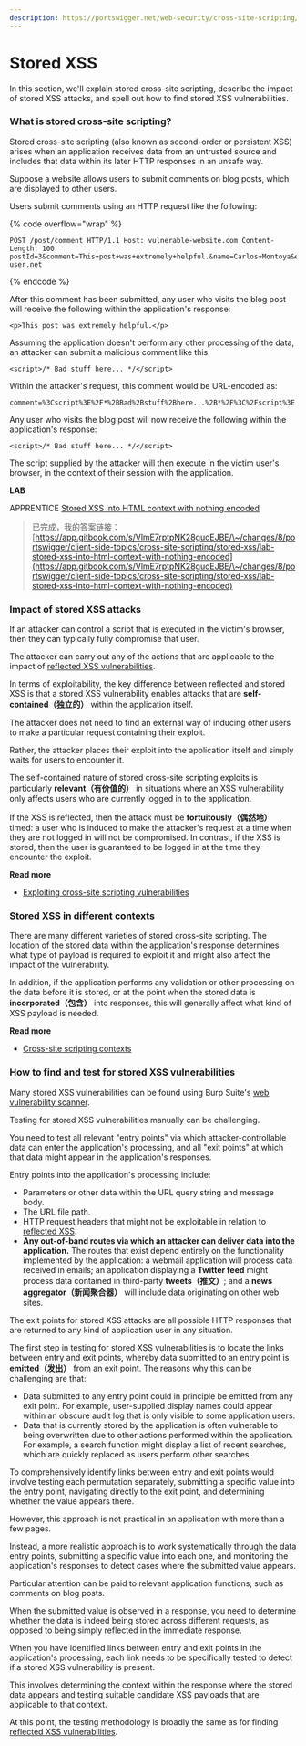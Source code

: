 ```yaml
---
description: https://portswigger.net/web-security/cross-site-scripting/stored
---
```


# Stored XSS

In this section, we'll explain stored cross-site scripting, describe the impact of stored XSS attacks, and spell out how to find stored XSS vulnerabilities.

### What is stored cross-site scripting?

Stored cross-site scripting (also known as second-order or persistent XSS) arises when an application receives data from an untrusted source and includes that data within its later HTTP responses in an unsafe way.

Suppose a website allows users to submit comments on blog posts, which are displayed to other users.&#x20;



Users submit comments using an HTTP request like the following:

{% code overflow="wrap" %}
```http
POST /post/comment HTTP/1.1 Host: vulnerable-website.com Content-Length: 100 postId=3&comment=This+post+was+extremely+helpful.&name=Carlos+Montoya&email=carlos%40normal-user.net
```
{% endcode %}

After this comment has been submitted, any user who visits the blog post will receive the following within the application's response:

```
<p>This post was extremely helpful.</p>
```

Assuming the application doesn't perform any other processing of the data, an attacker can submit a malicious comment like this:

```http
<script>/* Bad stuff here... */</script>
```

Within the attacker's request, this comment would be URL-encoded as:

```http
comment=%3Cscript%3E%2F*%2BBad%2Bstuff%2Bhere...%2B*%2F%3C%2Fscript%3E
```

Any user who visits the blog post will now receive the following within the application's response:

```http
<script>/* Bad stuff here... */</script>
```

The script supplied by the attacker will then execute in the victim user's browser, in the context of their session with the application.

**LAB**

APPRENTICE [Stored XSS into HTML context with nothing encoded](https://portswigger.net/web-security/cross-site-scripting/stored/lab-html-context-nothing-encoded)

> 已完成，我的答案链接：[https://app.gitbook.com/s/VlmE7rptpNK28guoEJBE/\~/changes/8/portswigger/client-side-topics/cross-site-scripting/stored-xss/lab-stored-xss-into-html-context-with-nothing-encoded](https://app.gitbook.com/s/VlmE7rptpNK28guoEJBE/\~/changes/8/portswigger/client-side-topics/cross-site-scripting/stored-xss/lab-stored-xss-into-html-context-with-nothing-encoded)

### Impact of stored XSS attacks

If an attacker can control a script that is executed in the victim's browser, then they can typically fully compromise that user.&#x20;



The attacker can carry out any of the actions that are applicable to the impact of [reflected XSS vulnerabilities](https://portswigger.net/web-security/cross-site-scripting/reflected).



In terms of exploitability, the key difference between reflected and stored XSS is that a stored XSS vulnerability enables attacks that are **self-contained（独立的）** within the application itself.&#x20;



The attacker does not need to find an external way of inducing other users to make a particular request containing their exploit.&#x20;



Rather, the attacker places their exploit into the application itself and simply waits for users to encounter it.



The self-contained nature of stored cross-site scripting exploits is particularly **relevant（有价值的）** in situations where an XSS vulnerability only affects users who are currently logged in to the application.&#x20;



If the XSS is reflected, then the attack must be **fortuitously（偶然地）** timed: a user who is induced to make the attacker's request at a time when they are not logged in will not be compromised. In contrast, if the XSS is stored, then the user is guaranteed to be logged in at the time they encounter the exploit.

**Read more**

* [Exploiting cross-site scripting vulnerabilities](https://portswigger.net/web-security/cross-site-scripting/exploiting)

### Stored XSS in different contexts

There are many different varieties of stored cross-site scripting. The location of the stored data within the application's response determines what type of payload is required to exploit it and might also affect the impact of the vulnerability.



In addition, if the application performs any validation or other processing on the data before it is stored, or at the point when the stored data is **incorporated（包含）** into responses, this will generally affect what kind of XSS payload is needed.

**Read more**

* [Cross-site scripting contexts](https://portswigger.net/web-security/cross-site-scripting/contexts)

### How to find and test for stored XSS vulnerabilities

Many stored XSS vulnerabilities can be found using Burp Suite's [web vulnerability scanner](https://portswigger.net/burp/vulnerability-scanner).

Testing for stored XSS vulnerabilities manually can be challenging.&#x20;



You need to test all relevant "entry points" via which attacker-controllable data can enter the application's processing, and all "exit points" at which that data might appear in the application's responses.

Entry points into the application's processing include:

* Parameters or other data within the URL query string and message body.
* The URL file path.
* HTTP request headers that might not be exploitable in relation to [reflected XSS](https://portswigger.net/web-security/cross-site-scripting/reflected).
* **Any out-of-band routes via which an attacker can deliver data into the application.** The routes that exist depend entirely on the functionality implemented by the application: a webmail application will process data received in emails; an application displaying a **Twitter feed** might process data contained in third-party **tweets（推文）**; and a **news aggregator（新闻聚合器）** will include data originating on other web sites.

The exit points for stored XSS attacks are all possible HTTP responses that are returned to any kind of application user in any situation.

The first step in testing for stored XSS vulnerabilities is to locate the links between entry and exit points, whereby data submitted to an entry point is **emitted（发出）** from an exit point. The reasons why this can be challenging are that:

* Data submitted to any entry point could in principle be emitted from any exit point. For example, user-supplied display names could appear within an obscure audit log that is only visible to some application users.
* Data that is currently stored by the application is often vulnerable to being overwritten due to other actions performed within the application. For example, a search function might display a list of recent searches, which are quickly replaced as users perform other searches.

To comprehensively identify links between entry and exit points would involve testing each permutation separately, submitting a specific value into the entry point, navigating directly to the exit point, and determining whether the value appears there.&#x20;



However, this approach is not practical in an application with more than a few pages.

Instead, a more realistic approach is to work systematically through the data entry points, submitting a specific value into each one, and monitoring the application's responses to detect cases where the submitted value appears.&#x20;



Particular attention can be paid to relevant application functions, such as comments on blog posts.



When the submitted value is observed in a response, you need to determine whether the data is indeed being stored across different requests, as opposed to being simply reflected in the immediate response.

When you have identified links between entry and exit points in the application's processing, each link needs to be specifically tested to detect if a stored XSS vulnerability is present.&#x20;



This involves determining the context within the response where the stored data appears and testing suitable candidate XSS payloads that are applicable to that context.&#x20;



At this point, the testing methodology is broadly the same as for finding [reflected XSS vulnerabilities](https://portswigger.net/web-security/cross-site-scripting/reflected).
